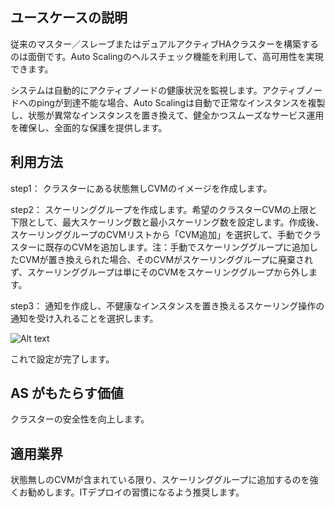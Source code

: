 
## ユースケースの説明

従来のマスター／スレーブまたはデュアルアクティブHAクラスターを構築するのは面倒です。Auto Scalingのヘルスチェック機能を利用して、高可用性を実現できます。

システムは自動的にアクティブノードの健康状況を監視します。アクティブノードへのpingが到達不能な場合、Auto Scalingは自動で正常なインスタンスを複製し、状態が異常なインスタンスを置き換えて、健全かつスムーズなサービス運用を確保し、全面的な保護を提供します。

## 利用方法

step1： クラスターにある状態無しCVMのイメージを作成します。

step2： スケーリンググループを作成します。希望のクラスターCVMの上限と下限として、最大スケーリング数と最小スケーリング数を設定します。作成後、スケーリンググループのCVMリストから「CVM追加」を選択して、手動でクラスターに既存のCVMを追加します。注：手動でスケーリンググループに追加したCVMが置き換えられた場合、そのCVMがスケーリンググループに廃棄されず、スケーリンググループは単にそのCVMをスケーリンググループから外します。

step3： 通知を作成し、不健康なインスタンスを置き換えるスケーリング操作の通知を受け入れることを選択します。

![Alt text](https://mc.qcloudimg.com/static/img/705fa579fa400fc3e03f7731cb3216e5/AS-Tutorial-Configuring+for+High+Availability+Services.png)

これで設定が完了します。

## AS がもたらす価値

クラスターの安全性を向上します。

## 適用業界
状態無しのCVMが含まれている限り、スケーリンググループに追加するのを強くお勧めします。ITデプロイの習慣になるよう推奨します。

